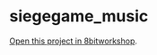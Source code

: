 siegegame_music
=====

[Open this project in 8bitworkshop](http://8bitworkshop.com/redir.html?platform=nes&githubURL=https%3A%2F%2Fgithub.com%2Fmhughson%2Fsiegegame_music&file=siegegame.c).
